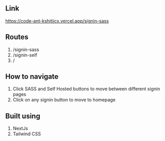 ## Link
https://code-ant-kshitijcx.vercel.app/signin-sass
## Routes
1. /signin-sass
2. /signin-self
3. /
## How to navigate
1. Click SASS and Self Hosted buttons to move between different signin pages
2. Click on any signin button to move to homepage
## Built using
1. NextJs
2. Tailwind CSS
